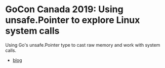 # GoCon Canada 2019: Using unsafe.Pointer to explore Linux system calls

Using Go&#39;s unsafe.Pointer type to cast raw memory and work with system calls.

- [blog](https://mdlayher.com/blog/unsafe-pointer-and-system-calls/)
